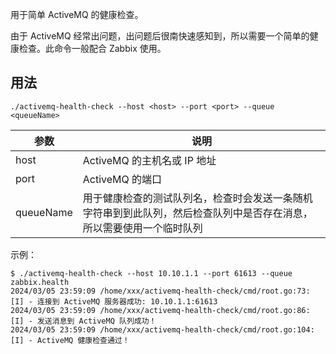 用于简单 ActiveMQ 的健康检查。

由于 ActiveMQ 经常出问题，出问题后很南快速感知到，所以需要一个简单的健康检查。此命令一般配合 Zabbix 使用。

## 用法

```shell
./activemq-health-check --host <host> --port <port> --queue <queueName>
```

| 参数 | 说明 |
| --- | --- |
| host | ActiveMQ 的主机名或 IP 地址 |
| port | ActiveMQ 的端口 |
| queueName | 用于健康检查的测试队列名，检查时会发送一条随机字符串到到此队列，然后检查队列中是否存在消息，所以需要使用一个临时队列 |

示例：

```shell
$ ./activemq-health-check --host 10.10.1.1 --port 61613 --queue zabbix.health
2024/03/05 23:59:09 /home/xxx/activemq-health-check/cmd/root.go:73: [I] - 连接到 ActiveMQ 服务器成功: 10.10.1.1:61613
2024/03/05 23:59:09 /home/xxx/activemq-health-check/cmd/root.go:86: [I] - 发送消息到 ActiveMQ 队列成功！
2024/03/05 23:59:09 /home/xxx/activemq-health-check/cmd/root.go:104: [I] - ActiveMQ 健康检查通过！
```
